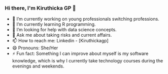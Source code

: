 ### Hi there, I'm Kiruthicka GP  👋

- 🔭 I’m currently working on young professionals switching professions. 
- 🌱 I’m currently learning R programming.
- 🤔 I’m looking for help with data science concepts. 
- 💬 Ask me about taking risks and current affairs. 
- 📫 How to reach me: Linkedin - [Kiruthickagp]
- 😄 Pronouns: She/Her
- ⚡ Fun fact: Something I can improve about myself is my software knowledge, which is why I currently take technology courses during the evenings and weekends.
